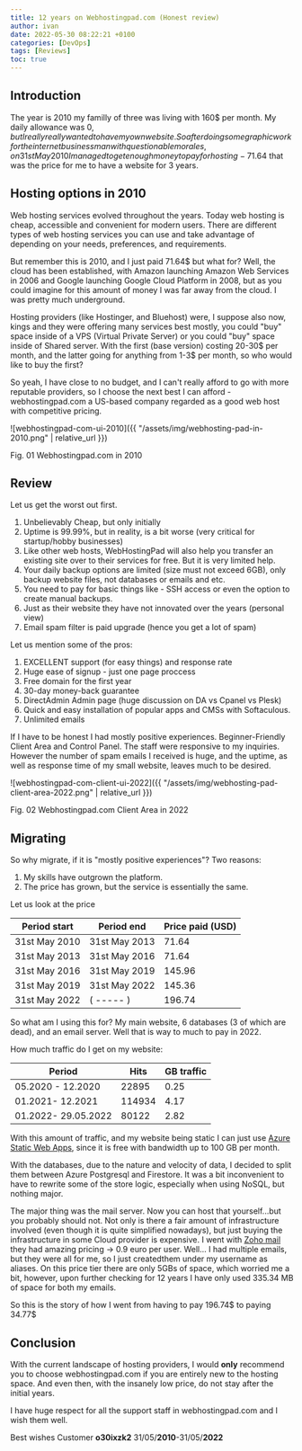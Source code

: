 ```yaml
---
title: 12 years on Webhostingpad.com (Honest review)
author: ivan
date: 2022-05-30 08:22:21 +0100
categories: [DevOps]
tags: [Reviews]
toc: true
---
```


## Introduction

The year is 2010 my familly of three was living with 160$ per month. My daily allowance was 0$, but I really really wanted to have my own website. So after doing some graphic work for the internet businessman with questionable morales, on 31st May 2010 I managed to get enough money to pay for hosting - 71.64$ that was the price for me to have a website for 3 years.


## Hosting options in 2010
Web hosting services evolved throughout the years. Today web hosting is cheap, accessible and convenient for modern users. There are different types of web hosting services you can use and take advantage of depending on your needs, preferences, and requirements. 

But remember this is 2010, and I just paid 71.64$ but what for?
Well, the cloud has been established, with Amazon launching Amazon Web Services in 2006 and Google launching Google Cloud Platform in 2008, but as you could imagine for this amount of money I was far away from the cloud. I was pretty much underground.

Hosting providers (like Hostinger, and Bluehost) were, I suppose also now, kings and they were offering many services best mostly, you could "buy" space inside of a VPS (Virtual Private Server) or you could "buy" space inside of Shared server. With the first (base version) costing 20-30$ per month, and the latter going for anything from 1-3$ per month, so who would like to buy the first? 

So yeah, I have close to no budget, and I can't really afford to go with more reputable providers, so I choose the next best I can afford - webhostingpad.com a US-based company regarded as a good web host with competitive pricing.

![webhostingpad-com-ui-2010]({{ "/assets/img/webhosting-pad-in-2010.png" | relative_url }})

Fig. 01 Webhostingpad.com in 2010

## Review

Let us get the worst out first.

1. Unbelievably Cheap, but only initially
2. Uptime is 99.99%, but in reality, is a bit worse (very critical for startup/hobby businesses)
3. Like other web hosts, WebHostingPad will also help you transfer an existing site over to their services for free. But it is very limited help.
4. Your daily backup options are limited (size must not exceed 6GB), only backup website files, not databases or emails and etc.
5. You need to pay for basic things like - SSH access or even the option to create manual backups.
6. Just as their website they have not innovated over the years (personal view)
7. Email spam filter is paid upgrade (hence you get a lot of spam)

Let us mention some of the pros:

1. EXCELLENT support (for easy things) and response rate
2. Huge ease of signup - just one page proccess
3. Free domain for the first year
4. 30-day money-back guarantee
5. DirectAdmin Admin page (huge discussion on DA vs Cpanel vs Plesk)
6. Quick and easy installation of popular apps and CMSs with Softaculous.
7. Unlimited emails


If I have to be honest I had mostly positive experiences. Beginner-Friendly Client Area and Control Panel. The staff were responsive to my inquiries. However the number of spam emails I received is huge, and the uptime, as well as response time of my small website, leaves much to be desired.

![webhostingpad-com-client-ui-2022]({{ "/assets/img/webhosting-pad-client-area-2022.png" | relative_url }})

Fig. 02 Webhostingpad.com Client Area in 2022


## Migrating

So why migrate, if it is "mostly positive experiences"?  Two reasons:

1. My skills have outgrown the platform.
2. The price has grown, but the service is essentially the same.

Let us look at the price

| Period start  | Period end    | Price paid (USD) |
| ------------- | ------------- | ---------------- |
| 31st May 2010 | 31st May 2013 | 71.64            |
| 31st May 2013 | 31st May 2016 | 71.64            |
| 31st May 2016 | 31st May 2019 | 145.96           |
| 31st May 2019 | 31st May 2022 | 145.36           |
| 31st May 2022 | ( ----- )     | 196.74           |

So what am I using this for? My main website, 6 databases (3 of which are dead), and an email server. Well that is way to much to pay in 2022.

How much traffic do I get on my website:

| Period               | Hits   | GB traffic |
| -------------------- | ------ | ---------- |
| 05.2020 - 12.2020    | 22895  | 0.25       |
| 01.2021- 12.2021     | 114934 | 4.17       |
| 01.2022-  29.05.2022 | 80122  | 2.82       |

With this amount of traffic, and my website being static I can just use [Azure Static Web Apps](https://azure.microsoft.com/en-us/services/app-service/static/), since it is free with bandwidth up to 100 GB per month.

With the databases, due to the nature and velocity of data, I decided to split them between Azure Postgresql and Firestore. It was a bit inconvenient to have to rewrite some of the store logic, especially when using NoSQL, but nothing major.

The major thing was the mail server. Now you can host that yourself...but you probably should not. Not only is there a fair amount of infrastructure involved (even though it is quite simplified nowadays), but just buying the infrastructure in some Cloud provider is expensive. I went with [Zoho mail](https://www.zoho.com/mail/) they had amazing pricing -> 0.9 euro per user. Well... I had multiple emails, but they were all for me, so I just createdthem under my username as aliases. On this price tier there are only 5GBs of space, which worried me a bit,  however, upon further checking for 12 years I have only used 335.34 MB of space for both my emails.

So this is the story of how I went from having to pay 196.74$ to paying 34.77$



## Conclusion

With the current landscape of hosting providers, I would **only** recommend you to choose webhostingpad.com if you are entirely new to the hosting space. And even then, with the insanely low price, do not stay after the initial years.

I have huge respect for all the support staff in webhostingpad.com and I wish them well.

Best wishes
Customer **o30ixzk2**
31/05/**2010**-31/05/**2022**

